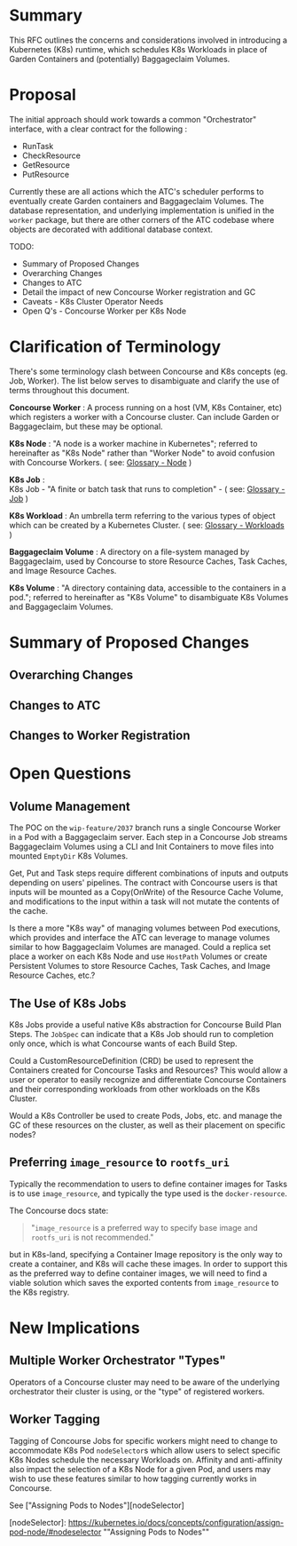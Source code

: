 # Summary
This RFC outlines the concerns and considerations involved in introducing a
Kubernetes (K8s) runtime, which schedules K8s Workloads in place of Garden
Containers and (potentially) Baggageclaim Volumes.

# Proposal
The initial approach should work towards a common "Orchestrator" interface, with
a clear contract for the following :
- RunTask
- CheckResource
- GetResource
- PutResource

Currently these are all actions which the ATC's scheduler performs to eventually
create Garden containers and Baggageclaim Volumes. The database representation,
and underlying  implementation is unified in the `worker` package, but there are
other corners of the ATC codebase where objects are decorated with additional
database context.

TODO:
- Summary of Proposed Changes
- Overarching Changes
- Changes to ATC
- Detail the impact of new Concourse Worker registration and GC
- Caveats - K8s Cluster Operator Needs
- Open Q's - Concourse Worker per K8s Node

# Clarification of Terminology
There's some terminology clash between Concourse and K8s concepts (eg. Job,
Worker). The list below serves to disambiguate and clarify the use of terms
throughout this document.

**Concourse Worker**  : A process running on a host (VM, K8s Container, etc)
which registers a worker with a Concourse cluster. Can include Garden or
Baggageclaim, but these may be optional.

**K8s Node** : "A node is a worker machine in Kubernetes"; referred to
hereinafter as "K8s Node" rather than "Worker Node" to avoid confusion with
Concourse Workers.  ( see: [Glossary - Node][node] )

**K8s Job** :  
K8s Job - "A finite or batch task that runs to completion" - ( see:
[Glossary - Job][k8s-job] )

**K8s Workload** : An umbrella term referring to the various types of
 object which can be created by a Kubernetes Cluster. ( see:
 [Glossary - Workloads][workloads] )

**Baggageclaim Volume** : A directory on a file-system managed by Baggageclaim,
used by Concourse to store Resource Caches, Task Caches, and Image Resource
Caches.

**K8s Volume** : "A directory containing data, accessible to the containers in a
 pod."; referred to hereinafter as "K8s Volume" to disambiguate K8s Volumes and
Baggageclaim Volumes.



[node]: https://kubernetes.io/docs/reference/glossary/?all=true#term-node
"K8s Glossary - Node"
[k8s-job]: https://kubernetes.io/docs/reference/glossary/?all=true#term-job
"K8s Glossary - Job"
[workloads]: https://kubernetes.io/docs/concepts/ "K8s Glossary -
 Workloads"

# Summary of Proposed Changes

## Overarching Changes

## Changes to ATC

## Changes to Worker Registration

# Open Questions

## Volume Management

The POC on the `wip-feature/2037` branch runs a single Concourse Worker in a Pod
with a Baggageclaim server. Each step in a Concourse Job streams Baggageclaim
Volumes using a CLI and Init Containers to move files into mounted `EmptyDir`
K8s Volumes.

Get, Put and Task steps require different combinations of inputs and outputs
depending on users' pipelines. The contract with Concourse users is that
inputs will be mounted as a Copy(OnWrite) of the Resource Cache Volume, and
modifications to the input within a task will not mutate the contents of the
cache.

Is there a more "K8s way" of managing volumes between Pod executions, which
provides and interface the ATC can leverage to manage volumes similar to how
Baggageclaim Volumes are managed. Could a replica set place a worker on each K8s
Node and use `HostPath` Volumes or create Persistent Volumes to store Resource
Caches, Task Caches, and Image Resource Caches, etc.?

## The Use of K8s Jobs

K8s Jobs provide a useful native K8s abstraction for Concourse Build Plan Steps.
The `JobSpec` can indicate that a K8s Job should run to completion only once,
which is what Concourse wants of each Build Step.

Could a CustomResourceDefinition (CRD) be used to represent the Containers
created for Concourse Tasks and Resources? This would allow a user or operator
to easily recognize and differentiate Concourse Containers and their
corresponding workloads from other workloads on the K8s Cluster.

Would a K8s Controller be used to create Pods, Jobs, etc. and manage the GC of
these resources on the cluster, as well as their placement on specific nodes?

## Preferring `image_resource` to `rootfs_uri`

Typically the recommendation to users to define container images for Tasks is
to use `image_resource`, and typically the type used is the `docker-resource`.

The Concourse docs state:
> "`image_resource` is a preferred way to specify base image and `rootfs_uri` is
> not recommended."

but in K8s-land, specifying a Container Image repository is the only way to
create a container, and K8s will cache these images. In order to support this
as the preferred way to define container images, we will need to find a viable
solution which saves the exported contents from `image_resource` to the K8s
registry.

# New Implications

## Multiple Worker Orchestrator "Types"

Operators of a Concourse cluster may need to be aware of the underlying
orchestrator their cluster is using, or the "type" of registered workers.

## Worker Tagging

Tagging of Concourse Jobs for specific workers might need to change to
accommodate K8s Pod `nodeSelector`s which allow users to select specific K8s
Nodes schedule the necessary Workloads on. Affinity and anti-affinity also
impact the selection of a K8s Node for a given Pod, and users may wish to use
these features similar to how tagging currently works in Concourse.

See ["Assigning Pods to Nodes"][nodeSelector]

  [nodeSelector]: https://kubernetes.io/docs/concepts/configuration/assign-pod-node/#nodeselector ""Assigning Pods to Nodes""
